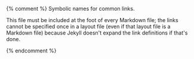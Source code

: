 {% comment %}
Symbolic names for common links.

This file must be included at the foot of every Markdown file; the
links cannot be specified once in a layout file (even if that layout
file is a Markdown file) because Jekyll doesn't expand the link
definitions if that's done.

{% endcomment %}

[brsc]: https://gvwilson.github.io/brsc/

[covenant]: https://www.contributor-covenant.org

[dc-sheets]: https://datacarpentry.org/spreadsheet-ecology-lesson/
[dc]: http://datacarpentry.org
[dcb]: https://datacarpentry.org/semester-biology/
[draw-io]: https://www.draw.io/

[github-pages]: https://pages.github.com/

[insight]: https://www.insightdatascience.com/

[jekyll]: https://jekyllrb.com/

[lc]: https://librarycarpentry.org/

[markdown]: https://github.github.com/gfm/

[noble]: http://journals.plos.org/ploscompbiol/article?id=10.1371/journal.pcbi.1000424

[swc-git]: http://swcarpentry.github.io/git-novice/
[swc-python]: http://swcarpentry.github.io/python-novice-gapminder/
[swc-shell-extra]: http://swcarpentry.github.io/shell-extras/
[swc-shell]: http://swcarpentry.github.io/shell-novice/
[swc]: https://software-carpentry.org/

[t3]: http://teachtogether.tech
[tidyverse]: https://www.tidyverse.org/learn/
